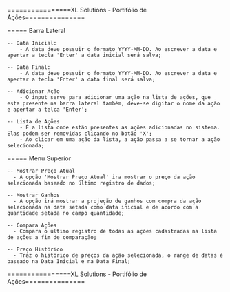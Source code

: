  
================XL Solutions - Portifólio de Ações===============

===== Barra Lateral 

	-- Data Inicial:
		- A data deve possuir o formato YYYY-MM-DD. Ao escrever a data e apertar a tecla 'Enter' a data inicial será salva;
		
	-- Data Final:
		- A data deve possuir o formato YYYY-MM-DD. Ao escrever a data e apertar a tecla 'Enter' a data final será salva;
		
	-- Adicionar Ação
		- O input serve para adicionar uma ação na lista de ações, que esta presente na barra lateral também, deve-se digitar o nome da ação e apertar a telca 'Enter';
	
	-- Lista de Ações 
		- É a lista onde estão presentes as ações adicionadas no sistema. Elas podem ser removidas clicando no botão 'X';
		- Ao clicar em uma ação da lista, a ação passa a se tornar a ação selecionada;

===== Menu Superior

	-- Mostrar Preço Atual 
	  - A opção 'Mostrar Preço Atual' ira mostrar o preço da ação selecionada baseado no último registro de dados;
	
	-- Mostrar Ganhos
	  - A opção irá mostrar a projeção de ganhos com compra da ação selecionada na data setada como data inicial e de acordo com a quantidade setada no campo quantidade;
	
	-- Compara Ações
	  - Compara o último registro de todas as ações cadastradas na lista de ações a fim de comparação;
	  
	-- Preço Histórico
	  - Traz o histórico de preços da ação selecionada, o range de datas é baseado na Data Inicial e na Data Final;
	  
	  

================XL Solutions - Portifólio de Ações===============
 
